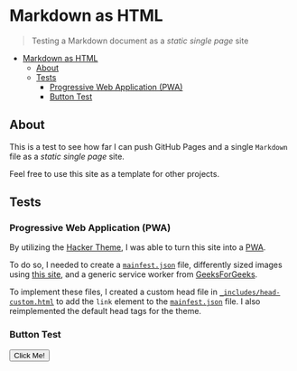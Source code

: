 # Markdown as HTML

> Testing a Markdown document as a *static single page* site

- [Markdown as HTML](#markdown-as-html)
  - [About](#about)
  - [Tests](#tests)
    - [Progressive Web Application (PWA)](#progressive-web-application-pwa)
    - [Button Test](#button-test)

## About

This is a test to see how far I can push GitHub Pages and a single `Markdown` file as a *static single page* site.

Feel free to use this site as a template for other projects.

## Tests

### Progressive Web Application (PWA)

By utilizing the [Hacker Theme](https://github.com/pages-themes/hacker), I was able to turn this site into a [PWA](https://www.youtube.com/watch?v=sFsRylCQblw).

To do so, I needed to create a [`mainfest.json`](manifest.json) file, differently
sized images using [this site](https://www.pwabuilder.com/imageGenerator), and a generic service worker from [GeeksForGeeks](https://www.geeksforgeeks.org/making-a-simple-pwa-under-5-minutes/).

To implement these files, I created a custom head file in [`_includes/head-custom.html`](_includes/head-custom.html) to add the `link` element to the [`mainfest.json`](manifest.json) file.
I also reimplemented the default head tags for the theme.

### Button Test

<button type="button" onclick="console.log('fred')">Click Me!</button>

<!-- Required for loading the service worker -->
<!-- https://www.geeksforgeeks.org/making-a-simple-pwa-under-5-minutes/ -->
<script>
    window.addEventListener('load', () => {
      registerSW();
    });

    // Register the Service Worker
    async function registerSW() {
      if ('serviceWorker' in navigator) {
        try {
          await navigator
                .serviceWorker
                .register('serviceworker.js');
        }
        catch (e) {
          console.log('SW registration failed');
        }
      }
    }
 </script>
